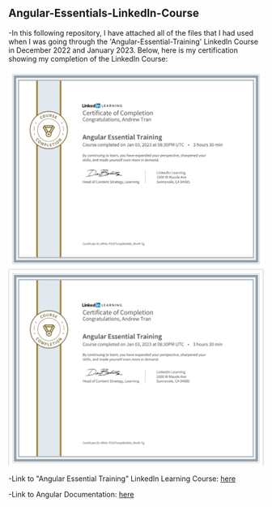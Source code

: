 ## Angular-Essentials-LinkedIn-Course

-In this following repository, I have attached all of the files that I had used when I was going through the 'Angular-Essential-Training' LinkedIn Course in December 2022 and January 2023. Below, here is my certification showing my completion of the LinkedIn Course: 

<div align="center">
  <img src="./Angular-Essential-Training-Certificate-of-Completion-2023.pdf" alt="Andrew Tran - Angular Essentials LinkedIn Course Certification of Completion"/>
</div>
<div align="center">
  <img src="./Angular-Essential-Training-Certificate-of-Completion-2023.PNG" alt="Andrew Tran - Angular Essentials LinkedIn Course Certification of Completion"/>
</div>

-Link to "Angular Essential Training" LinkedIn Learning Course: [here](https://www.linkedin.com/learning/angular-essential-training-2/why-use-angular?autoplay=true&u=57888345)

-Link to Angular Documentation: [here](https://angular.io/)
